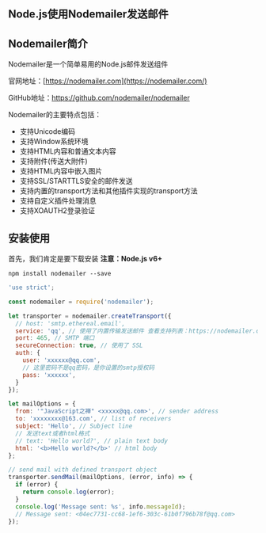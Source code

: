 ## Node.js使用Nodemailer发送邮件



## Nodemailer简介

Nodemailer是一个简单易用的Node.js邮件发送组件

官网地址：[https://nodemailer.com](https://nodemailer.com/)

GitHub地址：https://github.com/nodemailer/nodemailer

Nodemailer的主要特点包括：

- 支持Unicode编码
- 支持Window系统环境
- 支持HTML内容和普通文本内容
- 支持附件(传送大附件)
- 支持HTML内容中嵌入图片
- 支持SSL/STARTTLS安全的邮件发送
- 支持内置的transport方法和其他插件实现的transport方法
- 支持自定义插件处理消息
- 支持XOAUTH2登录验证



## 安装使用

首先，我们肯定是要下载安装 **注意：Node.js v6+**

```
npm install nodemailer --save
```



```js
'use strict';

const nodemailer = require('nodemailer');

let transporter = nodemailer.createTransport({
  // host: 'smtp.ethereal.email',
  service: 'qq', // 使用了内置传输发送邮件 查看支持列表：https://nodemailer.com/smtp/well-known/
  port: 465, // SMTP 端口
  secureConnection: true, // 使用了 SSL
  auth: {
    user: 'xxxxxx@qq.com',
    // 这里密码不是qq密码，是你设置的smtp授权码
    pass: 'xxxxxx',
  }
});

let mailOptions = {
  from: '"JavaScript之禅" <xxxxx@qq.com>', // sender address
  to: 'xxxxxxxx@163.com', // list of receivers
  subject: 'Hello', // Subject line
  // 发送text或者html格式
  // text: 'Hello world?', // plain text body
  html: '<b>Hello world?</b>' // html body
};

// send mail with defined transport object
transporter.sendMail(mailOptions, (error, info) => {
  if (error) {
    return console.log(error);
  }
  console.log('Message sent: %s', info.messageId);
  // Message sent: <04ec7731-cc68-1ef6-303c-61b0f796b78f@qq.com>
});
```

